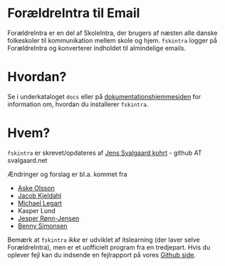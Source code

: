 ForældreIntra til Email
=======================

ForældreIntra er en del af SkoleIntra, der brugers af næsten alle danske folkeskoler til kommunikation mellem skole og hjem. ```fskintra``` logger på ForældreIntra og konverterer indholdet til almindelige emails.


Hvordan?
========

Se i underkataloget ```docs``` eller på [ dokumentationshjemmesiden](https://svalgaard.github.io/fskintra/) for information om, hvordan du installerer ```fskintra```.


Hvem?
=====

```fskintra``` er skrevet/opdateres af
[Jens Svalgaard kohrt](http://svalgaard.net/jens/) - github AT svalgaard.net

Ændringer og forslag er bl.a. kommet fra
* [Aske Olsson](https://github.com/dvaske)
* [Jacob Kjeldahl](https://github.com/kjeldahl)
* [Michael Legart](https://github.com/legart)
* Kasper Lund
* [Jesper Rønn-Jensen](https://github.com/jesperronn)
* [Benny Simonsen](https://github.com/bennyslbs)

Bemærk at ```fskintra``` *ikke* er udviklet af itslearning (der laver selve ForældreIntra), men er et uofficielt program fra en tredjepart. Hvis du oplever fejl kan du indsende en fejlrapport på vores [Github side](https://github.com/svalgaard/fskintra/issues).
